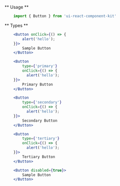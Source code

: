 ** Usage **

```javascript static
    import { Button } from 'ui-react-component-kit'
```

** Types **

```jsx
    <Button onClick={() => {
        alert('hello');
    }}>
        Sample Button
    </Button>
```

```jsx
    <Button 
        type={'primary'}
        onClick={() => {
          alert('hello');
    }}>
        Primary Button
    </Button>
```

```jsx
    <Button 
        type={'secondary'}
        onClick={() => {
          alert('hello');
    }}>
        Secondary Button
    </Button>
```

```jsx
    <Button 
        type={'tertiary'}
        onClick={() => {
          alert('hello');
    }}>
        Tertiary Button
    </Button>
```

```jsx
    <Button disabled={true}>
        Sample Button
    </Button>
```